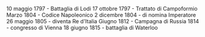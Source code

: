 10 maggio 1797 - Battaglia di Lodi
17 ottobre 1797 - Trattato di Campoformio
Marzo 1804 - Codice Napoleonico
2 dicembre 1804 - di nomina Imperatore
26 maggio 1805 - diventa Re d'Italia
Giugno 1812 - Campagna di Russia
1814 - congresso di Vienna 
18 giugno 1815 - battaglia di Waterloo



